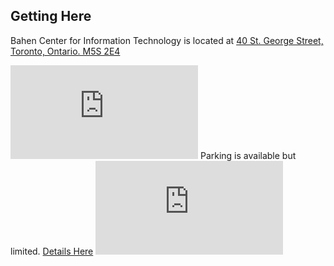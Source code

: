 ## Getting Here
<!-- followed by brief -->
Bahen Center for Information Technology is located at [40 St. George Street, Toronto, Ontario. M5S 2E4](https://www.google.com/maps/search/?api=1&query=Bahen+Centre+for+Information+Technology&query_place_id=ChIJC-jHrMA0K4gRUPYrlM3oVfg)
<!-- thumbnail -->
<i class="far fa-map"></i>
<!-- Followed by detail -->
<iframe frameborder="0" style="border:0" class="desktoponly" src="https://www.google.com/maps/embed/v1/place?key=AIzaSyBxmtplp3T8rlTsWj1Oyr-Quz7uDzGQ23U&q=place_id:ChIJC-jHrMA0K4gRUPYrlM3oVfg" allowfullscreen></iframe>
Parking is available but limited. <a href="http://map.utoronto.ca/parking" class="mobileonly">Details Here</a>
<iframe src="http://map.utoronto.ca/parking" frameborder="0" class="desktoponly"></iframe>